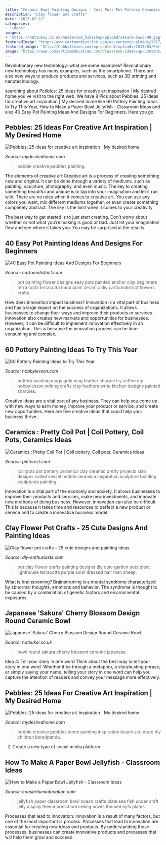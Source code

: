 ```yaml
---
title: "Ceramic Bowl Painting Designs - Coil Pots Pot Pottery Ceramics Clay Ceramic Pretty Projects Slab Designs Coiled Vessel Middle Ceramica Inspiration Sculpture Building Sculptures Painting"
description: "Clay flower pot crafts"
date: "2023-07-22"
categories:
- "ideas"
images:
- "https://hatsukoi.co.uk/media/com_hikashop/upload/sakura-bowl-08.jpg"
featuredImage: "http://www.cartoondistrict.com/wp-content/uploads/2017/08/Easy-Pot-Painting-Ideas-And-Designs-For-Beginners11-1.jpg"
featured_image: "http://hobbylesson.com/wp-content/uploads/2015/03/Pottery-Painting-Ideas-to-Try-This-Year00008.jpg"
image: "https://www.consortiumeducation.com/classroom-ideas/wp-content/uploads/2019/06/jelly.jpg"
---
```



Revolutionary new technology: what are some examples?
Revolutionary new technology has many examples, such as the smartphone. There are also new ways to produce products and services, such as 3D printing and nanotechnology.

	

		
searching about Pebbles: 25 ideas for creative art inspiration | My desired home you've visit to the right web. We have 8 Pics about Pebbles: 25 ideas for creative art inspiration | My desired home like 60 Pottery Painting Ideas to Try This Year, How to Make a Paper Bowl Jellyfish - Classroom Ideas and also 40 Easy Pot Painting Ideas And Designs For Beginners. Here you go:
		
    
## Pebbles: 25 Ideas For Creative Art Inspiration | My Desired Home

<img loading=lazy src="http://mydesiredhome.com/wp-content/uploads/2018/04/Pebble-art-ideas9.jpg" onerror="this.onerror=null;this.src='https://tse2.mm.bing.net/th?id=OIP.N2OnAAMcyzIMwMHgRFfKDgHaKa&amp;pid=15.1';" alt="Pebbles: 25 ideas for creative art inspiration | My desired home">

_Source: mydesiredhome.com_

>pebble creative pebbles painting. 

	

The elements of creative art
Creative art is a process of creating something new and original. It can be done through a variety of mediums, such as painting, sculpture, photography, and even music. The key to creating something beautiful and unique is to tap into your imagination and let it run wild.
There are no rules when it comes to creative art. You can use any colors you want, mix different mediums together, or even create something completely abstract. The sky is the limit when it comes to your creativity.

The best way to get started is to just start creating. Don’t worry about whether or not what you’re making is good or bad. Just let your imagination flow and see where it takes you. You may be surprised at the results.

    
## 40 Easy Pot Painting Ideas And Designs For Beginners

<img loading=lazy src="http://www.cartoondistrict.com/wp-content/uploads/2017/08/Easy-Pot-Painting-Ideas-And-Designs-For-Beginners11-1.jpg" onerror="this.onerror=null;this.src='https://tse2.mm.bing.net/th?id=OIP.uxM6ZGurJXNVVpjA5M0g3AHaKT&amp;pid=15.1';" alt="40 Easy Pot Painting Ideas And Designs For Beginners">

_Source: cartoondistrict.com_

>pot painting flower designs easy pots painted anchor clay beginners terra cotta terracotta hand plant ceramic diy cartoondistrict flowers crafts. 

	

How does innovation impact business?
Innovation is a vital part of business and has a large impact on the success of organizations. It allows businesses to change their ways and improve their products or services. Innovation also creates new markets and opportunities for businesses. However, it can be difficult to implement innovation effectively in an organization. This is because the innovation process can be time-consuming and complex.

    
## 60 Pottery Painting Ideas To Try This Year

<img loading=lazy src="http://hobbylesson.com/wp-content/uploads/2015/03/Pottery-Painting-Ideas-to-Try-This-Year00008.jpg" onerror="this.onerror=null;this.src='https://tse4.mm.bing.net/th?id=OIP.cUGdm9k9P6s9wastDt1cmgHaJ4&amp;pid=15.1';" alt="60 Pottery Painting Ideas to Try This Year">

_Source: hobbylesson.com_

>pottery painting mugs gold mug feather sharpie try coffee diy hobbylesson writing crafts clay feathers write kitchen designs painted sharpies. 

	

Creative ideas are a vital part of any business. They can help you come up with new ways to earn money, improve your product or service, and create new opportunities. Here are five creative ideas that could help your business thrive.

    
## Ceramics : Pretty Coil Pot | Coil Pottery, Coil Pots, Ceramics Ideas

<img loading=lazy src="https://i.pinimg.com/736x/e0/cb/10/e0cb108bc93ce95f5b39fdd919ebbc1c--coil-pots-middle-school.jpg" onerror="this.onerror=null;this.src='https://tse1.mm.bing.net/th?id=OIP.krC0QTA2WGZfANNBPQLZEQHaJ4&amp;pid=15.1';" alt="Ceramics : Pretty Coil Pot | Coil pottery, Coil pots, Ceramics ideas">

_Source: pinterest.com_

>coil pots pot pottery ceramics clay ceramic pretty projects slab designs coiled vessel middle ceramica inspiration sculpture building sculptures painting. 

	

Innovation is a vital part of the economy and society. It allows businesses to improve their products and services, make new investments, and innovate new methods of doing business. However, innovation can also be difficult. This is because it takes time and resources to perfect a new product or service and to create a innovative business model.

    
## Clay Flower Pot Crafts - 25 Cute Designs And Painting Ideas

<img loading=lazy src="http://www.diy-enthusiasts.com/wp-content/uploads/2015/02/clay-flower-pot-crafts-painting-ideas-sheeps.jpg" onerror="this.onerror=null;this.src='https://tse3.mm.bing.net/th?id=OIP.g4sQ-Vx3i5l3pRoDwCuPsgHaKe&amp;pid=15.1';" alt="Clay flower pot crafts - 25 cute designs and painting ideas">

_Source: diy-enthusiasts.com_

>pot clay flower crafts painting designs diy cute garden pots plant lighthouse terracotta purple solar dressed hair man sheep. 

	

What is brainstroming?
Brainstroming is a mental syndrome characterized by abnormal thoughts, emotions and behavior. The syndrome is thought to be caused by a combination of genetic factors and environmental exposures.

    
## Japanese &#039;Sakura&#039; Cherry Blossom Design Round Ceramic Bowl

<img loading=lazy src="https://hatsukoi.co.uk/media/com_hikashop/upload/sakura-bowl-08.jpg" onerror="this.onerror=null;this.src='https://tse1.mm.bing.net/th?id=OIP.UGkcOSib3vdxTH889ZgaGQHaHa&amp;pid=15.1';" alt="Japanese &#039;Sakura&#039; Cherry Blossom Design Round Ceramic Bowl">

_Source: hatsukoi.co.uk_

>bowl round sakura cherry blossom ceramic japanese. 

	

Idea 4: Tell your story in one word
Think about the best way to tell your story in one word. Whether it be through a metaphor, a storybusting phrase, or simply saying your name, telling your story in one word can help you capture the attention of readers and convey your message more effectively.

    
## Pebbles: 25 Ideas For Creative Art Inspiration | My Desired Home

<img loading=lazy src="https://mydesiredhome.com/wp-content/uploads/2018/04/Pebble-art-ideas19.jpg" onerror="this.onerror=null;this.src='https://tse3.mm.bing.net/th?id=OIP.SRUUFM-JabuN2V3gQHZ-pQHaJ6&amp;pid=15.1';" alt="Pebbles: 25 ideas for creative art inspiration | My desired home">

_Source: mydesiredhome.com_

>pebble creative pebbles stone painting inspiration beach sculpture diy children boredpanda. 

	

2. Create a new type of social media platform

    
## How To Make A Paper Bowl Jellyfish - Classroom Ideas

<img loading=lazy src="https://www.consortiumeducation.com/classroom-ideas/wp-content/uploads/2019/06/jelly.jpg" onerror="this.onerror=null;this.src='https://tse2.mm.bing.net/th?id=OIP.3dNnESVkghNYPBEW_FwK-wHaEu&amp;pid=15.1';" alt="How to Make a Paper Bowl Jellyfish - Classroom Ideas">

_Source: consortiumeducation.com_

>jellyfish paper classroom bowl ocean crafts plate sea fish under craft jelly display theme preschool ceiling bowls themed eyfs plates. 

	

Processes that lead to innovation:
Innovation is a result of many factors, but one of the most important is process. Processes that lead to innovation are essential for creating new ideas and products. By understanding these processes, businesses can create innovative products and processes that will help them grow and succeed.

